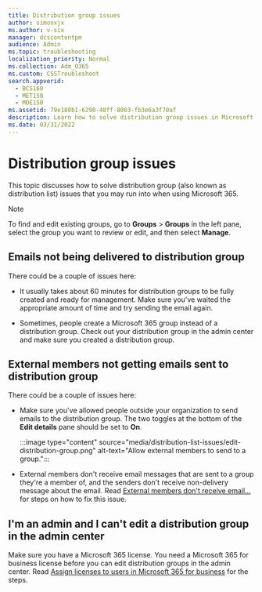 ```yaml
---
title: Distribution group issues
author: simonxjx
ms.author: v-six
manager: dcscontentpm
audience: Admin
ms.topic: troubleshooting
localization_priority: Normal
ms.collection: Adm_O365
ms.custom: CSSTroubleshoot
search.appverid: 
  - BCS160
  - MET150
  - MOE150
ms.assetid: 79e180b1-6290-48ff-8003-fb3e6a3f70af
description: Learn how to solve distribution group issues in Microsoft 365 like emails not being delivered to the group, or external members not getting emails.
ms.date: 03/31/2022
---
```


# Distribution group issues

This topic discusses how to solve distribution group (also known as distribution list) issues that you may run into when using Microsoft 365.

> [!NOTE]
> To find and edit existing groups, go to **Groups** \> **Groups** in the left pane, select the group you want to review or edit, and then select **Manage**.
  
## Emails not being delivered to distribution group

There could be a couple of issues here:
  
- It usually takes about 60 minutes for distribution groups to be fully created and ready for management. Make sure you've waited the appropriate amount of time and try sending the email again.

- Sometimes, people create a Microsoft 365 group instead of a distribution group. Check out your distribution group in the admin center and make sure you created a distribution group.

## External members not getting emails sent to distribution group

There could be a couple of issues here:
  
- Make sure you've allowed people outside your organization to send emails to the distribution group. The two toggles at the bottom of the **Edit details** pane should be set to **On**.

    :::image type="content" source="media/distribution-list-issues/edit-distribution-group.png" alt-text="Allow external members to send to a group.":::

- External members don't receive email messages that are sent to a group they're a member of, and the senders don't receive non-delivery message about the email. Read [External members don't receive email...](/exchange/troubleshoot/email-delivery/external-recipients-not-receiving-distribution-group-emails) for steps on how to fix this issue.

## I'm an admin and I can't edit a distribution group in the admin center

Make sure you have a Microsoft 365 license. You need a Microsoft 365 for business license before you can edit distribution groups in the admin center. Read [Assign licenses to users in Microsoft 365 for business](/office365/admin/subscriptions-and-billing/assign-licenses-to-users) for the steps.
